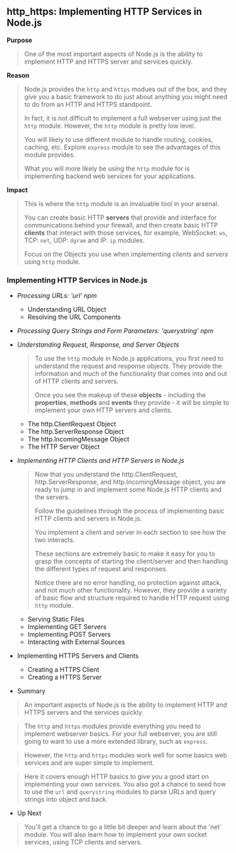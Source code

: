 ## http_https: Implementing HTTP Services in Node.js

**Purpose**
> One of the most important aspects of Node.js is the ability to implement HTTP and HTTPS server and services quickly.

**Reason**
> Node.js provides the `http` and `https` modues out of the box, and they give you a basic framework to do just about anything you might need to do from an HTTP and HTTPS standpoint.
>
> In fact, it is not difficult to implement a full webserver using just the `http` module. However, the `http` module is pretty low level.
>
> You will likely to use different module to handle routing, cookies, caching, etc. Explore `express` module to see the  advantages of this module provides.
>
> What you will more likely be using the `http` module for is implementing backend web services for your applications.

**Impact**
> This is where the `http` module is an invaluable tool in your arsenal.
>
> You can create basic HTTP **servers** that provide and interface for communications behind your firewall, and then create basic HTTP **clients** that interact with those services, for example, WebSocket: `ws`, TCP: `net`, UDP: `dgram` and IP: `ip`  modules.
>
> Focus on the Objects you use when implementing *clients* and *servers* using `http` module.

### Implementing HTTP Services in Node.js 

- *Processing URLs: 'url' npm*
  - Understanding URL Object
  - Resolving the URL Components
	
- *Processing Query Strings and Form Parameters: 'querystring' npm*

- *Understanding Request, Response, and Server Objects*
  > To use the `http` module in Node.js applications, you first need to understand the request and response objects. They provide the 
  > information and much of the functionality that comes into and out of HTTP clients and servers.
  >
  > Once you see the makeup of these **objects** - including the **properties**, **methods** and **events** they provide - it will be simple to implement your own HTTP servers and clients.
  
  - The http.ClientRequest Object 
  - The http.ServerResponse Object
  - The http.IncomingMessage Object
  - The HTTP Server Object
	
- *Implementing HTTP Clients and HTTP Servers in Node.js*
	> Now that you understand the http.ClientRequest, http.ServerResponse, and http.IncomingMessage object, you are ready to jump in and implement some
	> Node.js HTTP clients and the servers.
	>
	> Follow the guidelines through the process of implementing basic HTTP clients and servers in Node.js.
	>
	> You implement a client and server in each section to see how the two interacts.
	>
	> These sections are extremely basic to make it easy for you to grasp the concepts of starting the client/server and then handling the different types of request and responses.
	>
	> Notice there are no error handling, no protection against attack, and not much other functionality. However, they provide a variety of basic flow and structure required to handle HTTP request using `http` module.
	
  - Serving Static Files
  - Implementing GET Servers
  - Implementing POST Servers
  - Interacting with External Sources

- Implementing HTTPS Servers and Clients
  - Creating a HTTPS Client
  - Creating a HTTPS Server

- Summary
> An important aspects of Node.js is the ability to implement HTTP and HTTPS servers and the services quickly.

> The `http` and `https` modules provide everything you need to implement webserver basics. For your full webserver, you are still going to want to use a more extended library, such  as `express`. 

> However, the `http` and `https` modules work well for some basics web services and are super simple to implement.

> Here it covers enough HTTP basics to give you a good start on implementing your own services. You also got a chance to seed how to use the `url` and `querystring` modules to parse URLs and query strings into object and back.

- Up Next
> You'll get a chance to go a little bit deeper and learn about the 'net` module. You will also learn how to implement your own socket services, using TCP clients and servers.

